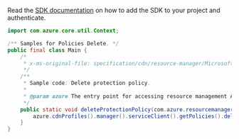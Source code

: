 Read the [SDK documentation](https://github.com/Azure/azure-sdk-for-java/blob/azure-resourcemanager_2.15.0/sdk/resourcemanager/azure-resourcemanager/README.md) on how to add the SDK to your project and authenticate.

```java
import com.azure.core.util.Context;

/** Samples for Policies Delete. */
public final class Main {
    /*
     * x-ms-original-file: specification/cdn/resource-manager/Microsoft.Cdn/stable/2021-06-01/examples/WafPolicyDelete.json
     */
    /**
     * Sample code: Delete protection policy.
     *
     * @param azure The entry point for accessing resource management APIs in Azure.
     */
    public static void deleteProtectionPolicy(com.azure.resourcemanager.AzureResourceManager azure) {
        azure.cdnProfiles().manager().serviceClient().getPolicies().deleteWithResponse("rg1", "Policy1", Context.NONE);
    }
}
```
